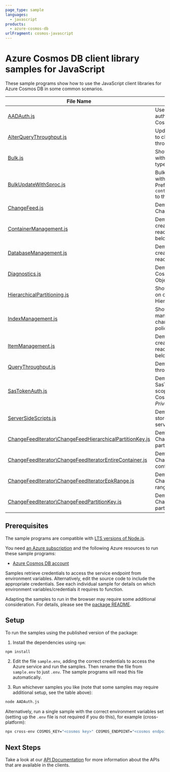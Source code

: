 ```yaml
---
page_type: sample
languages:
  - javascript
products:
  - azure-cosmos-db
urlFragment: cosmos-javascript
---
```


# Azure Cosmos DB client library samples for JavaScript

These sample programs show how to use the JavaScript client libraries for Azure Cosmos DB in some common scenarios.

| **File Name**                                                                                                     | **Description**                                                                                     |
| ----------------------------------------------------------------------------------------------------------------- | --------------------------------------------------------------------------------------------------- |
| [AADAuth.js][aadauth]                                                                                             | Uses AAD credentials to authenticate with the CosmosClient.                                         |
| [AlterQueryThroughput.js][alterquerythroughput]                                                                   | Updates a container offer to change query throughput.                                               |
| [Bulk.js][bulk]                                                                                                   | Shows a simple bulk call with each BulkOperation type.                                              |
| [BulkUpdateWithSproc.js][bulkupdatewithsproc]                                                                     | Bulk Updates documents with a Stored Procedure. Prefer `container.items().bulk()` to this behavior. |
| [ChangeFeed.js][changefeed]                                                                                       | Demonstrates using a ChangeFeed.                                                                    |
| [ContainerManagement.js][containermanagement]                                                                     | Demonstrates container create, read, delete and reading all containers belonging to a database.     |
| [DatabaseManagement.js][databasemanagement]                                                                       | Demonstrates database create, read, delete and reading all databases.                               |
| [Diagnostics.js][diagnostics]                                                                                     | Demonstrates usage of CosmosDiagnostic Object.                                                      |
| [HierarchicalPartitioning.js][hierarchicalpartitioning]                                                           | Shows various operations on containers with Hierarchical Partitioning.                              |
| [IndexManagement.js][indexmanagement]                                                                             | Shows various ways to manage indexing items or changing container index policies.                   |
| [ItemManagement.js][itemmanagement]                                                                               | Demonstrates item creation, read, delete and reading all items belonging to a container.            |
| [QueryThroughput.js][querythroughput]                                                                             | Demonstrates query throughput scenarios.                                                            |
| [SasTokenAuth.js][sastokenauth]                                                                                   | Demonstrates using SasTokens for granting scoped access to Cosmos resources. _Private feature_      |
| [ServerSideScripts.js][serversidescripts]                                                                         | Demonstrates using stored procedures for server side run functions                                  |
| [ChangeFeedIterator\ChangeFeedHierarchicalPartitionKey.js][changefeediterator_changefeedhierarchicalpartitionkey] | Demonstrates using a ChangeFeed for a partition key                                                 |
| [ChangeFeedIterator\ChangeFeedIteratorEntireContainer.js][changefeediterator_changefeediteratorentirecontainer]   | Demonstrates using a ChangeFeed for entire container                                                |
| [ChangeFeedIterator\ChangeFeedIteratorEpkRange.js][changefeediterator_changefeediteratorepkrange]                 | Demonstrates using a ChangeFeed for an epk range                                                    |
| [ChangeFeedIterator\ChangeFeedPartitionKey.js][changefeediterator_changefeedpartitionkey]                         | Demonstrates using a ChangeFeed for a partition key                                                 |

## Prerequisites

The sample programs are compatible with [LTS versions of Node.js](https://github.com/nodejs/release#release-schedule).

You need [an Azure subscription][freesub] and the following Azure resources to run these sample programs:

- [Azure Cosmos DB account][createinstance_azurecosmosdbaccount]

Samples retrieve credentials to access the service endpoint from environment variables. Alternatively, edit the source code to include the appropriate credentials. See each individual sample for details on which environment variables/credentials it requires to function.

Adapting the samples to run in the browser may require some additional consideration. For details, please see the [package README][package].

## Setup

To run the samples using the published version of the package:

1. Install the dependencies using `npm`:

```bash
npm install
```

2. Edit the file `sample.env`, adding the correct credentials to access the Azure service and run the samples. Then rename the file from `sample.env` to just `.env`. The sample programs will read this file automatically.

3. Run whichever samples you like (note that some samples may require additional setup, see the table above):

```bash
node AADAuth.js
```

Alternatively, run a single sample with the correct environment variables set (setting up the `.env` file is not required if you do this), for example (cross-platform):

```bash
npx cross-env COSMOS_KEY="<cosmos key>" COSMOS_ENDPOINT="<cosmos endpoint>" COSMOS_CONTAINER="<cosmos container>" node AADAuth.js
```

## Next Steps

Take a look at our [API Documentation][apiref] for more information about the APIs that are available in the clients.

[aadauth]: https://github.com/Azure/azure-sdk-for-js/blob/main/sdk/cosmosdb/cosmos/samples/v4/javascript/AADAuth.js
[alterquerythroughput]: https://github.com/Azure/azure-sdk-for-js/blob/main/sdk/cosmosdb/cosmos/samples/v4/javascript/AlterQueryThroughput.js
[bulk]: https://github.com/Azure/azure-sdk-for-js/blob/main/sdk/cosmosdb/cosmos/samples/v4/javascript/Bulk.js
[bulkupdatewithsproc]: https://github.com/Azure/azure-sdk-for-js/blob/main/sdk/cosmosdb/cosmos/samples/v4/javascript/BulkUpdateWithSproc.js
[changefeed]: https://github.com/Azure/azure-sdk-for-js/blob/main/sdk/cosmosdb/cosmos/samples/v4/javascript/ChangeFeed.js
[containermanagement]: https://github.com/Azure/azure-sdk-for-js/blob/main/sdk/cosmosdb/cosmos/samples/v4/javascript/ContainerManagement.js
[databasemanagement]: https://github.com/Azure/azure-sdk-for-js/blob/main/sdk/cosmosdb/cosmos/samples/v4/javascript/DatabaseManagement.js
[diagnostics]: https://github.com/Azure/azure-sdk-for-js/blob/main/sdk/cosmosdb/cosmos/samples/v4/javascript/Diagnostics.js
[hierarchicalpartitioning]: https://github.com/Azure/azure-sdk-for-js/blob/main/sdk/cosmosdb/cosmos/samples/v4/javascript/HierarchicalPartitioning.js
[indexmanagement]: https://github.com/Azure/azure-sdk-for-js/blob/main/sdk/cosmosdb/cosmos/samples/v4/javascript/IndexManagement.js
[itemmanagement]: https://github.com/Azure/azure-sdk-for-js/blob/main/sdk/cosmosdb/cosmos/samples/v4/javascript/ItemManagement.js
[querythroughput]: https://github.com/Azure/azure-sdk-for-js/blob/main/sdk/cosmosdb/cosmos/samples/v4/javascript/QueryThroughput.js
[sastokenauth]: https://github.com/Azure/azure-sdk-for-js/blob/main/sdk/cosmosdb/cosmos/samples/v4/javascript/SasTokenAuth.js
[serversidescripts]: https://github.com/Azure/azure-sdk-for-js/blob/main/sdk/cosmosdb/cosmos/samples/v4/javascript/ServerSideScripts.js
[changefeediterator_changefeedhierarchicalpartitionkey]: https://github.com/Azure/azure-sdk-for-js/blob/main/sdk/cosmosdb/cosmos/samples/v4/javascript/ChangeFeedIterator\ChangeFeedHierarchicalPartitionKey.js
[changefeediterator_changefeediteratorentirecontainer]: https://github.com/Azure/azure-sdk-for-js/blob/main/sdk/cosmosdb/cosmos/samples/v4/javascript/ChangeFeedIterator\ChangeFeedIteratorEntireContainer.js
[changefeediterator_changefeediteratorepkrange]: https://github.com/Azure/azure-sdk-for-js/blob/main/sdk/cosmosdb/cosmos/samples/v4/javascript/ChangeFeedIterator\ChangeFeedIteratorEpkRange.js
[changefeediterator_changefeedpartitionkey]: https://github.com/Azure/azure-sdk-for-js/blob/main/sdk/cosmosdb/cosmos/samples/v4/javascript/ChangeFeedIterator\ChangeFeedPartitionKey.js
[apiref]: https://docs.microsoft.com/javascript/api/@azure/cosmos
[freesub]: https://azure.microsoft.com/free/
[createinstance_azurecosmosdbaccount]: https://docs.microsoft.com/azure/cosmos-db/how-to-manage-database-account#create-an-account
[package]: https://github.com/Azure/azure-sdk-for-js/tree/main/sdk/cosmosdb/cosmos/README.md
